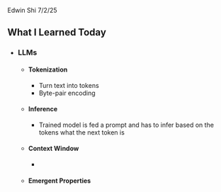 Edwin Shi 
7/2/25

## What I Learned Today
- ### LLMs
	- #### Tokenization
		- Turn text into tokens 
		- Byte-pair encoding
	- #### Inference
		- Trained model is fed a prompt and has to infer based on the tokens what the next token is
	- #### Context Window
		- 
	- #### Emergent Properties

